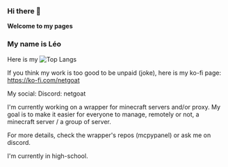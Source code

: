 ### Hi there 👋
**Welcome to my pages**
<h3>My name is Léo</h3>


Here is my ![Top Langs](https://github-readme-stats-git-masterrstaa-rickstaa.vercel.app/api/top-langs/?username=aGoatdev)

If you think my work is too good to be unpaid (joke), here is my ko-fi page: https://ko-fi.com/netgoat

My social:
Discord: netgoat

I'm currently working on a wrapper for minecraft servers and/or proxy.
My goal is to make it easier for everyone to manage, remotely or not, a minecraft server / a group of server.

For more details, check the wrapper's repos (mcpypanel) or ask me on discord.


I'm currently in high-school. 


<!--

- 🔭 I’m currently working on ...
- 🌱 I’m currently learning ...
- 👯 I’m looking to collaborate on ...
- 🤔 I’m looking for help with ...
- 💬 Ask me about ...
- 📫 How to reach me: ...
- 😄 Pronouns: ...
- ⚡ Fun fact: ...
-->
